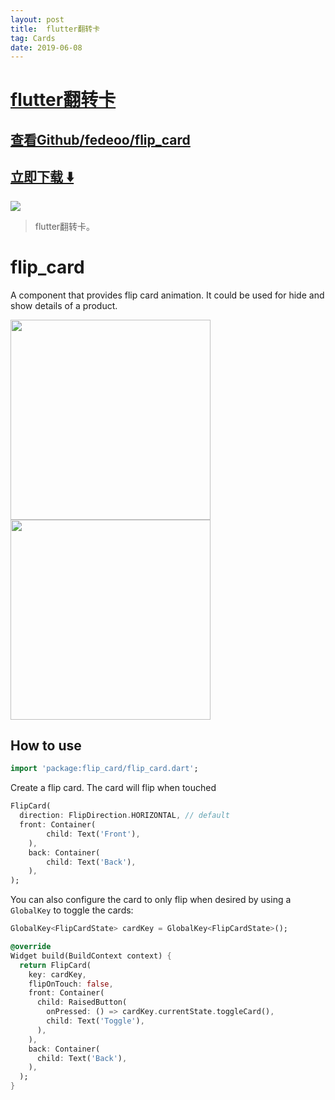 ```yaml
---
layout: post
title:  flutter翻转卡
tag: Cards
date: 2019-06-08
---
```


# [flutter翻转卡 ](http://github.com/fedeoo/flip_card) 



## [查看Github/fedeoo/flip_card](http://github.com/fedeoo/flip_card)
## [立即下载 ️⬇️ ](https://codeload.github.com/fedeoo/flip_card/zip/master) 


 
![](https://flutterawesome.com/content/images/2018/11/flip_card.gif)
 
>
> flutter翻转卡。
>

 
# flip_card

A component that provides flip card animation. It could be used for hide and show details of a product.

<p>
<img src="https://github.com/fedeoo/flip_card/blob/master/screenshots/flip-h.gif?raw=true&v1" width="320" />
<img src="https://github.com/fedeoo/flip_card/blob/master/screenshots/flip-v.gif?raw=true&v1" width="320" />
</p>

## How to use


````dart
import 'package:flip_card/flip_card.dart';
````

Create a flip card. The card will flip when touched

```dart
FlipCard(
  direction: FlipDirection.HORIZONTAL, // default
  front: Container(
        child: Text('Front'),
    ),
    back: Container(
        child: Text('Back'),
    ),
);
```

You can also configure the card to only flip when desired by using a `GlobalKey` to
toggle the cards:
```dart
GlobalKey<FlipCardState> cardKey = GlobalKey<FlipCardState>();

@override
Widget build(BuildContext context) {
  return FlipCard(
    key: cardKey,
    flipOnTouch: false,
    front: Container(
      child: RaisedButton(
        onPressed: () => cardKey.currentState.toggleCard(),
        child: Text('Toggle'),
      ),
    ),
    back: Container(
      child: Text('Back'),
    ),
  );
}
```


